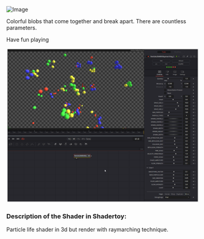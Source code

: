 ![Image](https://github.com/user-attachments/assets/715c3cdd-75b6-4905-8e08-526518f7e8e0)

Colorful blobs that come together and break apart. There are countless parameters.

Have fun playing


[![Thumbnail](ParticleLifeWithRaymarching_screenshot.png)](ParticleLifeWithRaymarching.fuse)

### Description of the Shader in Shadertoy:
Particle life shader in 3d but render with raymarching technique.